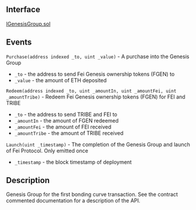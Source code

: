 ## Interface
[IGenesisGroup.sol](https://github.com/fei-protocol/fei-protocol-core/blob/master/contracts/genesis/IGenesisGroup.sol)

## Events
`Purchase(address indexed _to, uint _value)` - A purchase into the Genesis Group
* `_to` - the address to send Fei Genesis ownership tokens (FGEN) to
*  `_value` - the amount of ETH deposited

`Redeem(address indexed _to, uint _amountIn, uint _amountFei, uint _amountTribe)` - Redeem Fei Genesis ownership tokens (FGEN) for FEI and TRIBE
* `_to` - the address to send TRIBE and FEI to
* `_amountIn` - the amount of FGEN redeemed
* `_amountFei` - the amount of FEI received
* `_amountTribe` - the amount of TRIBE received

`Launch(uint _timestamp)` - The completion of the Genesis Group and launch of Fei Protocol. Only emitted once
* `_timestamp` - the block timestamp of deployment

## Description
Genesis Group for the first bonding curve transaction. See the contract commented documentation for a description of the API.